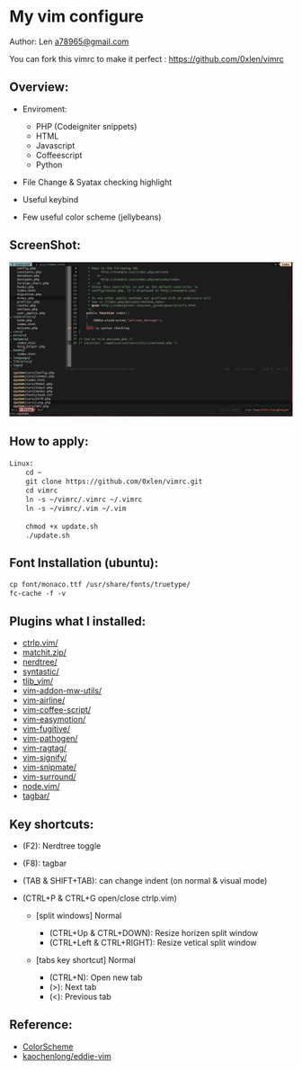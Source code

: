 My vim configure
===================
Author: Len <a78965@gmail.com>

You can fork this vimrc to make it perfect : <https://github.com/0xlen/vimrc>

Overview:
-----------
- Enviroment:
    - PHP (Codeigniter snippets)
    - HTML
    - Javascript
    - Coffeescript
    - Python

- File Change & Syatax checking highlight
- Useful keybind
- Few useful color scheme (jellybeans)

ScreenShot:
-----------

[![Screenshot](https://github.com/0xlen/vimrc/raw/master/doc/Screenshot.png)](https://github.com/0xlen/vimrc/raw/master/doc/Screenshot.png)

How to apply:
-------

    Linux:
        cd ~
        git clone https://github.com/0xlen/vimrc.git
        cd vimrc
        ln -s ~/vimrc/.vimrc ~/.vimrc
        ln -s ~/vimrc/.vim ~/.vim

        chmod +x update.sh
        ./update.sh

Font Installation (ubuntu):
-----

    cp font/monaco.ttf /usr/share/fonts/truetype/
    fc-cache -f -v

Plugins what I installed:
-------

- [ctrlp.vim/](https://github.com/kien/ctrlp.vim)
- [matchit.zip/](https://github.com/tmhedberg/matchit)
- [nerdtree/](https://github.com/scrooloose/nerdtree)
- [syntastic/](https://github.com/scrooloose/syntastic)
- [tlib_vim/](https://github.com/tomtom/tlib_vim)
- [vim-addon-mw-utils/](https://github.com/MarcWeber/vim-addon-mw-utils)
- [vim-airline/](https://github.com/bling/vim-airline)
- [vim-coffee-script/](https://github.com/kchmck/vim-coffee-script)
- [vim-easymotion/](https://github.com/Lokaltog/vim-easymotion)
- [vim-fugitive/](https://github.com/tpope/vim-fugitive)
- [vim-pathogen/](https://github.com/tpope/vim-pathogen)
- [vim-ragtag/](https://github.com/tpope/vim-ragtag)
- [vim-signify/](https://github.com/mhinz/vim-signify)
- [vim-snipmate/](https://github.com/garbas/vim-snipmate)
- [vim-surround/](https://github.com/tpope/vim-surround)
- [node.vim/](https://github.com/moll/vim-node)
- [tagbar/](https://github.com/majutsushi/tagbar)

Key shortcuts:
-----------

- (F2): Nerdtree toggle
- (F8): tagbar
- (TAB & SHIFT+TAB): can change indent (on normal & visual mode)
- (CTRL+P & CTRL+G open/close ctrlp.vim)

    * [split windows] Normal
        - (CTRL+Up & CTRL+DOWN): Resize horizen split window
        - (CTRL+Left & CTRL+RIGHT): Resize vetical split window

    * [tabs key shortcut] Normal
        - (CTRL+N): Open new tab
        - (>): Next tab
        - (<): Previous tab

Reference:
----------

- [ColorScheme](http://code.google.com/p/vimcolorschemetest)
- [kaochenlong/eddie-vim](https://github.com/kaochenlong/eddie-vim)

